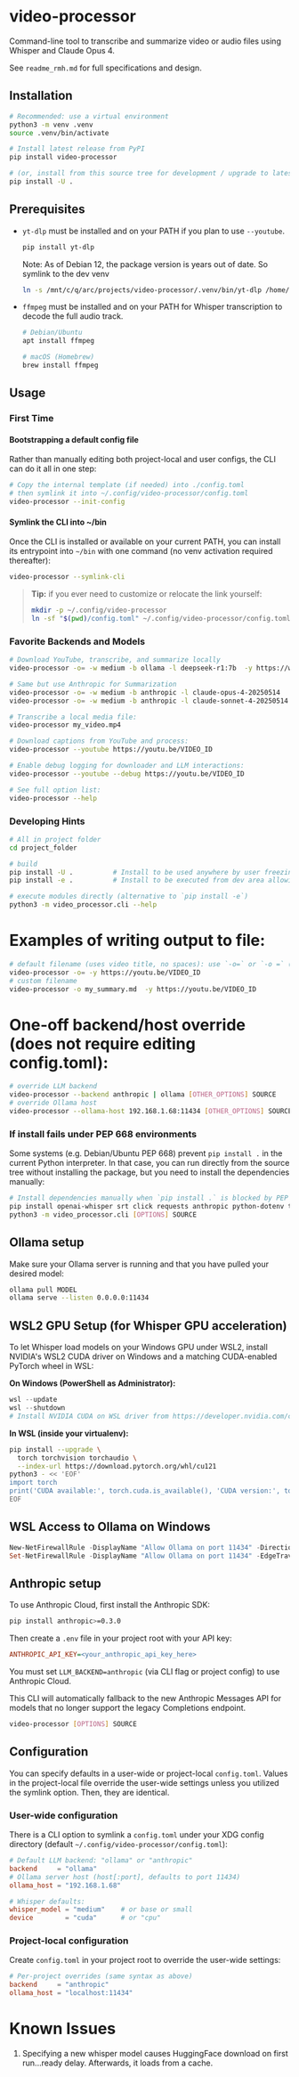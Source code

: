 # video-processor

Command-line tool to transcribe and summarize video or audio files using Whisper and Claude Opus  4.

See `readme_rmh.md` for full specifications and design.

## Installation

```bash
# Recommended: use a virtual environment
python3 -m venv .venv
source .venv/bin/activate

# Install latest release from PyPI
pip install video-processor

# (or, install from this source tree for development / upgrade to latest local changes)
pip install -U .
```

## Prerequisites

- `yt-dlp` must be installed and on your PATH if you plan to use `--youtube`.
  ```bash
  pip install yt-dlp
  ```

  Note: As of Debian 12, the package version is years out of date. So symlink to the dev venv
  ```bash
  ln -s /mnt/c/q/arc/projects/video-processor/.venv/bin/yt-dlp /home/user/bin/yt-dlp
  ```

- `ffmpeg` must be installed and on your PATH for Whisper transcription to decode the full audio track.
  ```bash
  # Debian/Ubuntu
  apt install ffmpeg

  # macOS (Homebrew)
  brew install ffmpeg
  ```

## Usage

### First Time 

#### Bootstrapping a default config file

Rather than manually editing both project-local and user configs, the CLI can do it all in one step:

```bash
# Copy the internal template (if needed) into ./config.toml
# then symlink it into ~/.config/video-processor/config.toml
video-processor --init-config
``` 

#### Symlink the CLI into ~/bin

Once the CLI is installed or available on your current PATH, you can install its entrypoint into
`~/bin` with one command (no venv activation required thereafter):

```bash
video-processor --symlink-cli
```

> **Tip:** if you ever need to customize or relocate the link yourself:
>
> ```bash
> mkdir -p ~/.config/video-processor
> ln -sf "$(pwd)/config.toml" ~/.config/video-processor/config.toml
> ```

### Favorite Backends and Models 

```bash
# Download YouTube, transcribe, and summarize locally
video-processor -o= -w medium -b ollama -l deepseek-r1:7b  -y https://www.youtube.com/watch?v=BaETCQTnr8k

# Same but use Anthropic for Summarization 
video-processor -o= -w medium -b anthropic -l claude-opus-4-20250514     -y https://www.youtube.com/watch?v=BaETCQTnr8k
video-processor -o= -w medium -b anthropic -l claude-sonnet-4-20250514   -y https://www.youtube.com/watch?v=BaETCQTnr8k

# Transcribe a local media file:
video-processor my_video.mp4

# Download captions from YouTube and process:
video-processor --youtube https://youtu.be/VIDEO_ID

# Enable debug logging for downloader and LLM interactions:
video-processor --youtube --debug https://youtu.be/VIDEO_ID

# See full option list:
video-processor --help

```
### Developing Hints 
```bash
# All in project folder 
cd project_folder 

# build 
pip install -U .          # Install to be used anywhere by user freezing production version vs edits 
pip install -e .          # Install to be executed from dev area allowing ongoing edits 

# execute modules directly (alternative to `pip install -e`)
python3 -m video_processor.cli --help
```

# Examples of writing output to file:
```bash
# default filename (uses video title, no spaces): use `-o=` or `-o =` (equals/magic token)
video-processor -o= -y https://youtu.be/VIDEO_ID
# custom filename
video-processor -o my_summary.md  -y https://youtu.be/VIDEO_ID
```
# One-off backend/host override (does not require editing config.toml):
```bash
# override LLM backend
video-processor --backend anthropic | ollama [OTHER_OPTIONS] SOURCE
# override Ollama host
video-processor --ollama-host 192.168.1.68:11434 [OTHER_OPTIONS] SOURCE

```

### If install fails under PEP   668 environments

Some systems (e.g. Debian/Ubuntu PEP   668) prevent `pip install .` in the current Python interpreter.
In that case, you can run directly from the source tree without installing the package,
but you need to install the dependencies manually:
```bash
# Install dependencies manually when `pip install .` is blocked by PEP   668
pip install openai-whisper srt click requests anthropic python-dotenv tomli yt-dlp
python3 -m video_processor.cli [OPTIONS] SOURCE
```

## Ollama setup

Make sure your Ollama server is running and that you have pulled your desired model:

```bash
ollama pull MODEL
ollama serve --listen 0.0.0.0:11434
```

## WSL2 GPU Setup (for Whisper GPU acceleration)

To let Whisper load models on your Windows GPU under WSL2, install NVIDIA's WSL2 CUDA driver on Windows and a matching CUDA-enabled PyTorch wheel in WSL:

**On Windows (PowerShell as Administrator):**
```powershell
wsl --update
wsl --shutdown
# Install NVIDIA CUDA on WSL driver from https://developer.nvidia.com/cuda/wsl
```

**In WSL (inside your virtualenv):**
```bash
pip install --upgrade \
  torch torchvision torchaudio \
  --index-url https://download.pytorch.org/whl/cu121
python3 - << 'EOF'
import torch
print('CUDA available:', torch.cuda.is_available(), 'CUDA version:', torch.version.cuda)
EOF
```
## WSL Access to Ollama on Windows 

```powershell 
New-NetFirewallRule -DisplayName "Allow Ollama on port 11434" -Direction Inbound -Action Allow -Protocol TCP -LocalPort 11434
Set-NetFirewallRule -DisplayName "Allow Ollama on port 11434" -EdgeTraversalPolicy Allow
```

## Anthropic setup

To use Anthropic Cloud, first install the Anthropic SDK:
```bash
pip install anthropic>=0.3.0
```
Then create a `.env` file in your project root with your API key:
```ini
ANTHROPIC_API_KEY=<your_anthropic_api_key_here>
```
You must set `LLM_BACKEND=anthropic` (via CLI flag or project config) to use Anthropic Cloud.

This CLI will automatically fallback to the new Anthropic Messages API for models that no longer support the legacy Completions endpoint.
```bash
video-processor [OPTIONS] SOURCE
```

## Configuration

You can specify defaults in a user-wide or project-local `config.toml`. Values in the project-local file override the user-wide settings unless you utilized the symlink option. Then, they are identical. 

### User-wide configuration

There is a CLI option to symlink a `config.toml` under your XDG config directory (default `~/.config/video-processor/config.toml`):

```toml
# Default LLM backend: "ollama" or "anthropic"
backend     = "ollama"
# Ollama server host (host[:port], defaults to port 11434)
ollama_host = "192.168.1.68"

# Whisper defaults:
whisper_model = "medium"    # or base or small 
device        = "cuda"      # or "cpu"
```

### Project-local configuration

Create `config.toml` in your project root to override the user-wide settings:

```toml
# Per-project overrides (same syntax as above)
backend     = "anthropic"
ollama_host = "localhost:11434"
```

# Known Issues
1. Specifying a new whisper model causes HuggingFace download on first run...ready delay. Afterwards, it loads from a cache.  